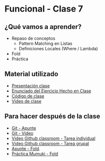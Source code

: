 # Funcional - Clase 7

## ¿Qué vamos a aprender?

* Repaso de conceptos
  * Pattern Matching en Listas
  * Definiciones Locales (Where / Lambda)
* Fold
* Práctica

## Material utilizado

* [Presentación clase](https://docs.google.com/presentation/d/1UUG8QHsCkzDj8uC2RF4cqSeNgfcri5n1BFSfoEYkP4E/edit?usp=sharing)
* [Enunciado del Ejercicio Hecho en Clase](https://docs.google.com/document/d/1LeWBI6pg_7uNFN_yzS2DVuVHvD0M6PTlG1yK0lCvQVE/edit)
* [Código de clase](https://github.com/pdep-st/seguimiento/blob/main/seguimiento/2021/funcional/practica/clase7.hs)
* [Video de clase](https://youtu.be/tXFt9nS5Uv8)

## Para hacer después de la clase

* [Git - Apunte](https://docs.google.com/document/d/1nadC6-rwR2eRC0FYFWuq22pCRyZWXmCiPBuQ0cD-vMI/edit#heading=h.r9wuhoi4rpgq)
* [Git - Video](https://www.youtube.com/watch?v=rRKe7l-ZNvM)
* [Video Github classroom - Tarea individual](https://youtu.be/bA1EE9TzBzY)
* [Video Github classroom - Tarea grupal](https://youtu.be/GSKq0GF2qbE)
* [Apunte - Fold](https://docs.google.com/document/d/1jSrU7lVMan4nbHBETGqvO5VpqJI0KXVWtH7fqnVASPU).
* [Práctica Mumuki - Fold](https://mumuki.io/pdep-utn/lessons/744-programacion-funcional-dominar-el-mundo-con-nada)